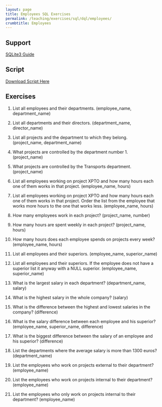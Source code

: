 ```yaml
---
layout: page
title: Employees SQL Exercises
permalink: /teaching/exercises/sql/dql/employees/
crumbtitle: Employees
---
```


## Support
[SQLite3 Guide](/teaching/exercises/sql/sqlite/)


## Script

[Download Script Here](/teaching/exercises/sql/dql/scripts/employees.sql)

## Exercises

1. List all employees and their departments. (employee_name, department_name)

2. List all departments and their directors. (department_name, director_name)

3. List all projects and the department to which they belong. (project_name, department_name)

4. What projects are controlled by the department number 1. (project_name)

5. What projects are controlled by the Transports department. (project_name)

6. List all employees working on project XPTO and how many hours each one of them works in that project. (employee_name, hours)

7. List all employees working on project XPTO and how many hours each one of them works in that project. Order the list from the employee that works more hours to the one that works less. (employee_name, hours)

8. How many employees work in each project? (project_name, number)

9. How many hours are spent weekly in each project? (project_name, hours)

10. How many hours does each employee spends on projects every week? (employee_name, hours)

11. List all employees and their superiors. (employee_name, superior_name)

12. List all employees and their superiors. If the employee does not have a superior list it anyway with a NULL superior. (employee_name, superior_name)

13. What is the largest salary in each department? (department_name, salary)

14. What is the highest salary in the whole company? (salary)

15. What is the difference between the highest and lowest salaries in the company? (difference)

16. What is the salary difference between each employee and his superior? (employee_name, superior_name, difference)

17. What is the biggest difference between the salary of an employee and his superior? (difference)

18. List the departments where the average salary is more than 1300 euros? (department_name)

19. List the employees who work on projects external to their department? (employee_name)

20. List the employees who work on projects internal to their department? (employee_name)

21. List the employees who only work on projects internal to their department? (employee_name)